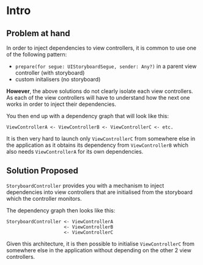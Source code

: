 # Intro

## Problem at hand

In order to inject dependencies to view controllers, it is common to use one of the following pattern:

* `prepare(for segue: UIStoryboardSegue, sender: Any?)` in a parent view controller (with storyboard)
* custom initalisers (no storyboard)

**However**, the above solutions do not clearly isolate each view controllers. As each of the view controllers
will have to understand how the next one works in order to inject their dependencies.

You then end up with a dependency graph that will look like this:

    ViewControllerA <- ViewControllerB <- ViewControllerC <- etc.

It is then very hard to launch only `ViewControllerC` from somewhere else in the application
as it obtains its dependency from `ViewControllerB` which also needs `ViewControllerA` for its own dependencies.

## Solution Proposed

`StoryboardController` provides you with a mechanism to inject dependencies into view controllers that are initialised
from the storyboard which the controller monitors.

The dependency graph then looks like this:

    StoryboardController <- ViewControllerA
                         <- ViewControllerB
                         <- ViewControllerC

Given this architecture, it is then possible to initialise `ViewControllerC` from somewhere else in the application
without depending on the other 2 view controllers.

